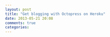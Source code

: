 ```yaml
---
layout: post
title: "Get blogging with Octopress on Heroku"
date: 2013-05-21 20:08
comments: true
categories: 
---
```

